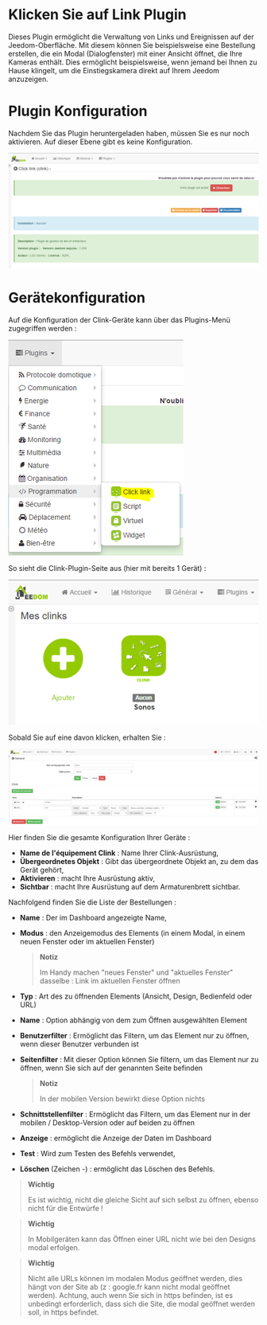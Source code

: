 # Klicken Sie auf Link Plugin

Dieses Plugin ermöglicht die Verwaltung von Links und Ereignissen auf der Jeedom-Oberfläche. Mit diesem können Sie beispielsweise eine Bestellung erstellen, die ein Modal (Dialogfenster) mit einer Ansicht öffnet, die Ihre Kameras enthält. Dies ermöglicht beispielsweise, wenn jemand bei Ihnen zu Hause klingelt, um die Einstiegskamera direkt auf Ihrem Jeedom anzuzeigen.

# Plugin Konfiguration

Nachdem Sie das Plugin heruntergeladen haben, müssen Sie es nur noch aktivieren. Auf dieser Ebene gibt es keine Konfiguration.

![clink1](../images/clink1.PNG)

# Gerätekonfiguration

Auf die Konfiguration der Clink-Geräte kann über das Plugins-Menü zugegriffen werden :

![clink2](../images/clink2.PNG)

So sieht die Clink-Plugin-Seite aus (hier mit bereits 1 Gerät) :

![clink3](../images/clink3.PNG)

Sobald Sie auf eine davon klicken, erhalten Sie :

![clink4](../images/clink4.PNG)

Hier finden Sie die gesamte Konfiguration Ihrer Geräte :

-   **Name de l'équipement Clink** : Name Ihrer Clink-Ausrüstung,
-   **Übergeordnetes Objekt** : Gibt das übergeordnete Objekt an, zu dem das Gerät gehört,
-   **Aktivieren** : macht Ihre Ausrüstung aktiv,
-   **Sichtbar** : macht Ihre Ausrüstung auf dem Armaturenbrett sichtbar.

Nachfolgend finden Sie die Liste der Bestellungen :

-   **Name** : Der im Dashboard angezeigte Name,
-   **Modus** : den Anzeigemodus des Elements (in einem Modal, in einem neuen Fenster oder im aktuellen Fenster)

    > **Notiz**
    >
    > Im Handy machen "neues Fenster" und "aktuelles Fenster" dasselbe : Link im aktuellen Fenster öffnen

-   **Typ** : Art des zu öffnenden Elements (Ansicht, Design, Bedienfeld oder URL)
-   **Name** : Option abhängig von dem zum Öffnen ausgewählten Element
-   **Benutzerfilter** : Ermöglicht das Filtern, um das Element nur zu öffnen, wenn dieser Benutzer verbunden ist

-   **Seitenfilter** : Mit dieser Option können Sie filtern, um das Element nur zu öffnen, wenn Sie sich auf der genannten Seite befinden

    > **Notiz**
    >
    > In der mobilen Version bewirkt diese Option nichts

-   **Schnittstellenfilter** : Ermöglicht das Filtern, um das Element nur in der mobilen / Desktop-Version oder auf beiden zu öffnen
-   **Anzeige** : ermöglicht die Anzeige der Daten im Dashboard
-   **Test** : Wird zum Testen des Befehls verwendet,
-   **Löschen** (Zeichen -) : ermöglicht das Löschen des Befehls.

> **Wichtig**
>
> Es ist wichtig, nicht die gleiche Sicht auf sich selbst zu öffnen, ebenso nicht für die Entwürfe !

> **Wichtig**
>
> In Mobilgeräten kann das Öffnen einer URL nicht wie bei den Designs modal erfolgen.

> **Wichtig**
>
> Nicht alle URLs können im modalen Modus geöffnet werden, dies hängt von der Site ab (z : google.fr kann nicht modal geöffnet werden). Achtung, auch wenn Sie sich in https befinden, ist es unbedingt erforderlich, dass sich die Site, die modal geöffnet werden soll, in https befindet.
